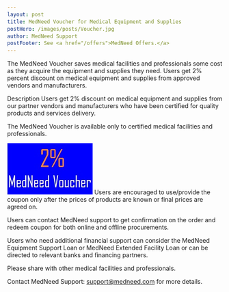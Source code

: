 ```yaml
---
layout: post
title: MedNeed Voucher for Medical Equipment and Supplies 
postHero: /images/posts/Voucher.jpg
author: MedNeed Support
postFooter: See <a href="/offers">MedNeed Offers.</a> 
---
```

<!-- Excerpt here before second image below -->
The MedNeed Voucher saves medical facilities and professionals some cost as they acquire the equipment and supplies they need. Users get 2% percent discount on medical equipment and supplies from approved vendors and manufacturers. 

Description
Users get 2% discount on medical equipment and supplies from our partner vendors and manufacturers who have been certified for quality products and services delivery.

The MedNeed Voucher is available only to certified medical facilities and professionals. 

<img class="pull-left" src="/images/posts/MedNeed Voucher.jpg" alt="MedNeed Voucher"> 
Users are encouraged to use/provide the coupon only after the prices of products are known or final prices are agreed on.

Users can contact MedNeed support to get confirmation on the order and redeem coupon for both online and offline procurements.

Users who need additional financial support can consider the MedNeed Equipment Support Loan or MedNeed Extended Facility Loan or can be directed to relevant banks and financing partners.

Please share with other medical facilities and professionals.

Contact MedNeed Support: support@medneed.com for more details.

